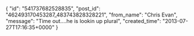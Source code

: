  {
   "id": "541737682528835",
   "post_id": "462493170453287_483743828328221",
   "from_name": "Chris Evan",
   "message": "Time out....he is lookin up plural",
   "created_time": "2013-07-27T17:16:35+0000"
 }

